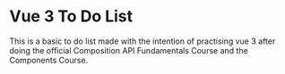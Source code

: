 # Vue 3 To Do List
This is a basic to do list made with the intention of practising vue 3 after doing the official Composition API Fundamentals Course and the Components Course.
